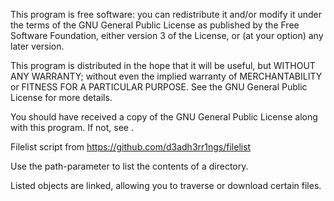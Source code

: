 This program is free software: you can redistribute it and/or modify
it under the terms of the GNU General Public License as published by
the Free Software Foundation, either version 3 of the License, or
(at your option) any later version.

This program is distributed in the hope that it will be useful,
but WITHOUT ANY WARRANTY; without even the implied warranty of
MERCHANTABILITY or FITNESS FOR A PARTICULAR PURPOSE.  See the
GNU General Public License for more details.

You should have received a copy of the GNU General Public License
along with this program.  If not, see .

Filelist script from https://github.com/d3adh3rr1ngs/filelist

Use the path-parameter to list the contents of a directory. 

Listed objects are linked, allowing you to traverse or download certain files. 
